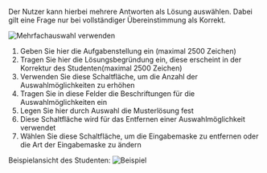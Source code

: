 <!--
  - @file extension_LForm_formCheckbox_de.md
  -
  - @license http://www.gnu.org/licenses/gpl-3.0.html GPL version 3
  -
  - @package OSTEPU (https://github.com/ostepu/system)
  - @since 0.4.0
  -
  - @author Till Uhlig <till.uhlig@student.uni-halle.de>
  - @date 2015
 -->

Der Nutzer kann hierbei mehrere Antworten als Lösung auswählen. Dabei gilt eine Frage nur bei vollständiger Übereinstimmung als Korrekt.

![](MehrfachauswahlVerwenden3.png "Mehrfachauswahl verwenden")

1. Geben Sie hier die Aufgabenstellung ein (maximal 2500 Zeichen)
2. Tragen Sie hier die Lösungsbegründung ein, diese erscheint in der Korrektur des Studenten(maximal 2500 Zeichen)
3. Verwenden Sie diese Schaltfläche, um die Anzahl der Auswahlmöglichkeiten zu erhöhen
4. Tragen Sie in diese Felder die Beschriftungen für die Auswahlmöglichkeiten ein
5. Legen Sie hier durch Auswahl die Musterlösung fest
6. Diese Schaltfläche wird für das Entfernen einer Auswahlmöglichkeit verwendet
7. Wählen Sie diese Schaltfläche, um die Eingabemaske zu entfernen oder die Art der Eingabemaske zu ändern

Beispielansicht des Studenten:
![](MehrfachauswahlVerwendenSample.png "Beispiel")